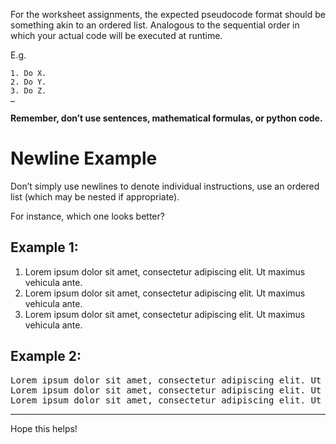 For the worksheet assignments, the expected pseudocode format should be something akin to an ordered list. Analogous to the sequential order in which your actual code will be executed at runtime. 

E.g.
```
1. Do X.
2. Do Y.
3. Do Z. 
… 
```

**Remember, don’t use sentences, mathematical formulas, or python code.**



# Newline Example

Don’t simply use newlines to denote individual instructions, use an ordered list (which may be nested if appropriate). 

For instance, which one looks better?

## Example 1:

<ol>
<li>Lorem ipsum dolor sit amet, consectetur adipiscing elit. Ut maximus vehicula ante.</li>
<li>Lorem ipsum dolor sit amet, consectetur adipiscing elit. Ut maximus vehicula ante.</li>
<li>Lorem ipsum dolor sit amet, consectetur adipiscing elit. Ut maximus vehicula ante.</li>
</ol>


## Example 2:

<pre>
Lorem ipsum dolor sit amet, consectetur adipiscing elit. Ut maximus vehicula ante.
Lorem ipsum dolor sit amet, consectetur adipiscing elit. Ut maximus vehicula ante.
Lorem ipsum dolor sit amet, consectetur adipiscing elit. Ut maximus vehicula ante.
</pre>

<hr/>



Hope this helps! 
